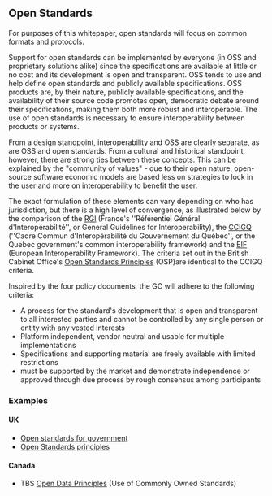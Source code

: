 ## Open Standards
For purposes of this whitepaper, open standards will focus on common formats and protocols. 

Support for open standards can be implemented by everyone (in OSS and proprietary solutions alike) since the specifications are available at little or no cost and its development is open and transparent. OSS tends to use and help define open standards and publicly available specifications. OSS products are, by their nature, publicly available specifications, and the availability of their source code promotes open, democratic debate around their specifications, making them both more robust and interoperable. The use of open standards is necessary to ensure interoperability between products or systems.

From a design standpoint, interoperability and OSS are clearly separate, as are OSS and open standards. From a cultural and historical standpoint, however, there are strong ties between these concepts. This can be explained by the "community of values" - due to their open nature, open-source software economic models are based less on strategies to lock in the user and more on interoperability to benefit the user.

The exact formulation of these elements can vary depending on who has jurisdiction, but there is a high level of convergence, as illustrated below by the comparison of the [RGI](http://references.modernisation.gouv.fr/interoperabilite) (France's ''Référentiel Général d'Interopérabilité'', or General Guidelines for Interoperability), the [CCIGQ](http://www.tresor.gouv.qc.ca/fileadmin/PDF/ressources_informationnelles/architecture_entreprise_gouvernementale/AEG_3.1-CCIGQinteroperabilite.pdf) (''Cadre Commun d'Interopérabilité du Gouvernement du Québec'', or the Quebec government's common interoperability framework) and the [EIF](http://ec.europa.eu/isa/documents/isa_annex_ii_eif_en.pdf) (European Interoperability Framework). The criteria set out in the British Cabinet Office's [Open Standards Principles](https://www.gov.uk/government/publications/open-standards-principles/open-standards-principles#open-standard-definition) (OSP)are identical to the CCIGQ criteria.

Inspired by the four policy documents, the GC will adhere to the following criteria:
- A process for the standard's development that is open and transparent to all interested parties and cannot be controlled by any single person or entity with any vested interests
- Platform independent, vendor neutral and usable for multiple implementations
- Specifications and supporting material are freely available with limited restrictions
- must be supported by the market and demonstrate independence or approved through due process by rough consensus among participants

### Examples
#### UK
- [Open standards for government](https://www.gov.uk/government/publications/open-standards-for-government)
- [Open Standards principles](https://www.gov.uk/government/publications/open-standards-principles/open-standards-principles)

#### Canada
- TBS [Open Data Principles](http://open.canada.ca/en/open-data-principles) (Use of Commonly Owned Standards)
